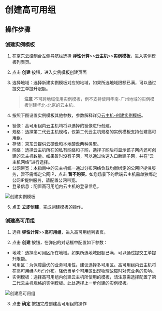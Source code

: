 
# 创建高可用组
## 操作步骤
### 创建实例模板
 1. 在京东云控制台左侧导航栏选择 **弹性计算**>>**云主机**>>**实例模板**，进入实例模板列表页。
 2. 点击 **创建** 按钮，进入实例模板创建页面
 3. 选择地域：选择新建实例模板对应的地域，如果所选地域限额已满，可以通过提交工单提升限额。
     > **注意**
 不可跨地域使用实例模板，例不支持使用华南-广州地域的实例模板创建华北-北京的云主机。

 4. 按照下图设置实例模板其他参数，参数解释详见[云主机-创建实例模板](http://docs.jdcloud.com/virtual-machines/create-instance-template)。
 
 - 镜像：高可用组内云主机均将以选择的镜像进行创建。
 - 规格：选择第二代云主机规格，仅第二代云主机规格的实例模板支持创建高可用组。
 - 存储：京东云提供云硬盘和本地硬盘两种类型。
 - 网络：选择云主机所在的私有网络和子网，选择子网后将显示该子网内还可创建的云主机数量。如果暂时没有子网，可以通过快速入口新建子网，并在“云主机网络”进行选择。
 - 公网带宽：本指南中的云主机统一通过分布网络负载均衡绑定的公网IP提供服务，暂不需绑定公网IP，点击 **暂不购买**。如您场景下的后端云主机需单独绑定公网IP提供服务，请配置公网带宽。
 - 登录信息：配置高可用组内云主机的登录信息。
   
![创建实例模板](../../../../image/Networking/DNLB/XXX.png)

 5. 点击 **立即创建**，完成创建模板的操作。
 
### 创建高可用组
 1. 选择 **弹性计算**>>**高可用组**，进入高可用组列表页。
 
 2. 点击 **创建** 按钮，在弹出的对话框中配置如下参数：
 - 地域：选择高可用区所在地域。如果所选地域限额已满，可以通过提交工单提升限额。
 - 可用区：为保障最优的业务可用性，建议选择多可用区。高可用组内云主机将在高可用组内均匀分布。降低当单个可用区出现物理故障时对您业务的影响。
 - 实例模板：选择高可用组内创建云主机所使用的模板，请注意需选择配置了第二代云主机规格的实例模板。此处选择上一步创建的实例模板。

 ![创建高可用组](../../../../image/Networking/DNLB/XXX.png)
 
 3. 点击 **确定** 按钮完成创建高可用组的操作

